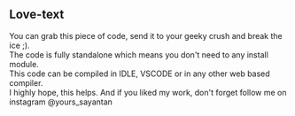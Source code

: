 ## Love-text<br>
You can grab this piece of code, send it to your geeky crush and break the ice ;).<br>
The code is fully standalone which means you don't need to any install module.<br>
This code can be compiled in IDLE, VSCODE or in any other web based compiler.<br>
I highly hope, this helps. And if you liked my work, don't forget follow me on instagram @yours_sayantan<br>
